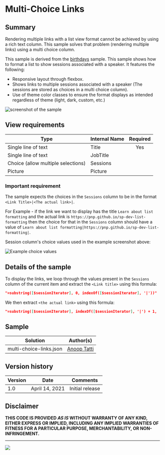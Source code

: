 # Multi-Choice Links

## Summary

Rendering multiple links with a list view format cannot be achieved by using a rich text column. This sample solves that problem (rendering multiple links) using a multi choice column.

This sample is derived from the [birthdays](../birthdays) sample. This sample shows how to format a list to show sessions associated with a speaker. It features the following:
- Responsive layout through flexbox.
- Shows links to multiple sessions associated with a speaker (The sessions are stored as choices in a multi choice column).
- Use of theme color classes to ensure the format displays as intended regardless of theme (light, dark, custom, etc.)

![screenshot of the sample](./assets/screenshot.png)

## View requirements

|Type|Internal Name|Required|
|---|---|:---:|
|Single line of text|Title|Yes|
|Single line of text|JobTitle||
|Choice (allow multiple selections)|Sessions||
|Picture|Picture||

### Important requirement
The sample expects the choices in the `Sessions` column to be in the format `<Link Title>|<The actual link>|`.

For Example - if the link we want to display has the title `Learn about list formatting` and the actual link is `https://pnp.github.io/sp-dev-list-formatting` then the choice for that in the `Sessions` column should have a value of `Learn about list formatting|https://pnp.github.io/sp-dev-list-formatting|`.

Session column's choice values used in the example screenshot above:

![Example choice values](./assets/example-choice-values.png)

## Details of the sample

To display the links, we loop through the values present in the `Sessions` column of the current item and extract the `<Link title>` using this formula:
```JSON
"=substring([$sessionIterator], 0, indexOf([$sessionIterator], '|'))"
```

We then extract `<the actual link>` using this formula:
```JSON
"=substring([$sessionIterator], indexOf([$sessionIterator], '|') + 1,  lastIndexOf([$sessionIterator], '|'))"
```

## Sample

Solution|Author(s)
--------|---------
multi-choice-links.json | [Anoop Tatti](https://github.com/anoopt)

## Version history

Version|Date|Comments
-------|----|--------
1.0|April 14, 2021 |Initial release

## Disclaimer
**THIS CODE IS PROVIDED *AS IS* WITHOUT WARRANTY OF ANY KIND, EITHER EXPRESS OR IMPLIED, INCLUDING ANY IMPLIED WARRANTIES OF FITNESS FOR A PARTICULAR PURPOSE, MERCHANTABILITY, OR NON-INFRINGEMENT.**

---

<img src="https://pnptelemetry.azurewebsites.net/list-formatting/view-samples/multi-choice-links" />
